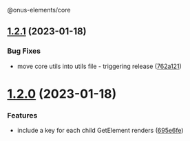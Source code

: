 @onus-elements/core

## [1.2.1](https://github.com/jakerichan/onus-elements/compare/@onus-elements/core-v1.2.0...@onus-elements/core-v1.2.1) (2023-01-18)


### Bug Fixes

* move core utils into utils file - triggering release ([762a121](https://github.com/jakerichan/onus-elements/commit/762a12177b5c1d943a5c3dbe52543beb56b2f8e5))

# [1.2.0](https://github.com/jakerichan/onus-elements/compare/@onus-elements/core-v1.1.0...@onus-elements/core-v1.2.0) (2023-01-18)


### Features

* include a key for each child GetElement renders ([695e6fe](https://github.com/jakerichan/onus-elements/commit/695e6fed41bb0b99bc77013a8ace1de3061d6a77))
